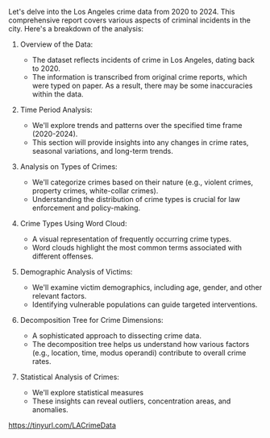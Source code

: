 Let's delve into the Los Angeles crime data from 2020 to 2024. This comprehensive report covers various aspects of criminal incidents in the city. Here's a breakdown of the analysis:

1. Overview of the Data:
   - The dataset reflects incidents of crime in Los Angeles, dating back to 2020.
   - The information is transcribed from original crime reports, which were typed on paper. As a result, there may be some inaccuracies within the data.
   
2. Time Period Analysis:
   - We'll explore trends and patterns over the specified time frame (2020-2024).
   - This section will provide insights into any changes in crime rates, seasonal variations, and long-term trends.

3. Analysis on Types of Crimes:
   - We'll categorize crimes based on their nature (e.g., violent crimes, property crimes, white-collar crimes).
   - Understanding the distribution of crime types is crucial for law enforcement and policy-making.

4. Crime Types Using Word Cloud:
   - A visual representation of frequently occurring crime types.
   - Word clouds highlight the most common terms associated with different offenses.

5. Demographic Analysis of Victims:
   - We'll examine victim demographics, including age, gender, and other relevant factors.
   - Identifying vulnerable populations can guide targeted interventions.

6. Decomposition Tree for Crime Dimensions:
   - A sophisticated approach to dissecting crime data.
   - The decomposition tree helps us understand how various factors (e.g., location, time, modus operandi) contribute to overall crime rates.

7. Statistical Analysis of Crimes:
   - We'll explore statistical measures 
   - These insights can reveal outliers, concentration areas, and anomalies.
  
  https://tinyurl.com/LACrimeData

